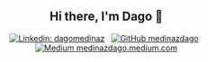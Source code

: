 <div align="center">
<h2> Hi there, I'm Dago 👋 </h2>

[![Linkedin: dagomedinaz](https://img.shields.io/badge/-medinazdago-blue?style=flat-square&logo=Linkedin&logoColor=white&link=https://www.linkedin.com/in/dagomedinaz/)](https://www.linkedin.com/in/dagomedinaz/) &nbsp;
[![GitHub medinazdago](https://img.shields.io/github/followers/medinazdago?label=follow&style=social)](https://github.com/medinazdago) &nbsp;
[![Medium medinazdago.medium.com](https://img.shields.io/badge/-medinazdago-blue?style=flat-square&logo=Medium&logoColor=white&link=https://medinazdago.medium.com)](https://medinazdago.medium.com)
  
</div>
